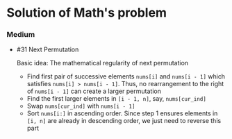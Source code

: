 # Solution of Math's problem

### Medium

- \#31 Next Permutation

	Basic idea: The mathematical regularity of next permutation

	- Find first pair of successive elements `nums[i]` and `nums[i - 1]` which satisfies `nums[i] > nums[i - 1]`. Thus, no rearrangement to the right of `nums[i - 1]` can create a larger permutation
	- Find the first larger elements in `[i - 1, n]`, say, `nums[cur_ind]`
	- Swap `nums[cur_ind]` with `nums[i - 1]`
	- Sort `nums[i:]` in ascending order. Since step 1 ensures elements in `[i, n]` are already in descending order, we just need to reverse this part